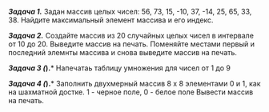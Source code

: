 ***Задача 1.***
Задан массив целых чисел: 56, 73, 15, -10, 37, -14, 25, 65, 33, 38.
Найдите максимальный элемент массива и его индекс.

***Задача 2.***
Создайте массив из 20 случайных целых чисел в интервале от 10 до 20.
Выведите массив на печать.
Поменяйте местами первый и последний элемнты массива и снова выведите массив на печать. 

***Задача 3 (*).***
Напечатаь таблицу умножения для чисел от 1 до 9

***Задача 4 (*).***
Заполнить двухмерный массив 8 х 8 элементами 0 и 1, как на шахматной достке.
1 - черное поле, 0 - белое поле
Вывести массив на печать.


